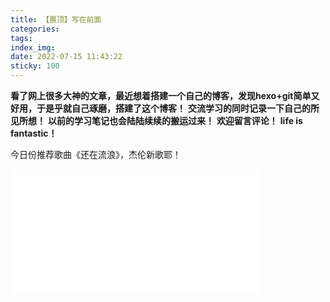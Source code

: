 ```yaml
---
title: 【置顶】写在前面
categories:
tags:
index_img: 
date: 2022-07-15 11:43:22
sticky: 100
---
```

**看了网上很多大神的文章，最近想着搭建一个自己的博客，发现hexo+git简单又好用，于是乎就自己琢磨，搭建了这个博客！**
**交流学习的同时记录一下自己的所见所想！**
**以前的学习笔记也会陆陆续续的搬运过来！**
**欢迎留言评论！**
**life is fantastic！**



今日份推荐歌曲《还在流浪》，杰伦新歌耶！
<iframe src="//player.bilibili.com/player.html?aid=215901212&bvid=BV1Da411n793&cid=772894060&page=1" width="400"
    height="200" scrolling="no" border="0" frameborder="no" framespacing="0" allowfullscreen="true"> </iframe>
<!-- <iframe frameborder="no" border="0" marginwidth="0" marginheight="0" width=330 height=86 src="//music.163.com/outchain/player?type=2&id=1873106729&auto=1&height=66"></iframe> -->

<!-- <audio id="audio" controls="" preload="none">
      <source id="mp3" src="http://qiniu.cloud.fandong.me/Music_iP%E8%B5%B5%E9%9C%B2%20-%20%E7%A6%BB%E6%AD%8C%20%28Live%29.mp3">
</audio> -->
<!-- <video id="video" controls="" preload="none" poster="http://img.blog.fandong.me/2017-08-26-Markdown-Advance-Video.jpg">
      <source id="mp4" src="https://www.bilibili.com/video/BV1Mv411g7XB?spm_id_from=333.337.search-card.all.click&vd_source=1b26e7eb1ec7cfea25ba7eb77782eb66" type="video/mp4">
</video> -->
